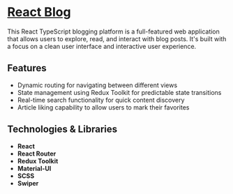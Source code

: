 # [React Blog](https://fluffyclaws.github.io/react-blog/)

This React TypeScript blogging platform is a full-featured web application that allows users to explore, read, and interact with blog posts. It's built with a focus on a clean user interface and interactive user experience.

## Features

-   Dynamic routing for navigating between different views
-   State management using Redux Toolkit for predictable state transitions
-   Real-time search functionality for quick content discovery
-   Article liking capability to allow users to mark their favorites

## Technologies & Libraries

-   **React**
-   **React Router**
-   **Redux Toolkit**
-   **Material-UI**
-   **SCSS**
-   **Swiper**
